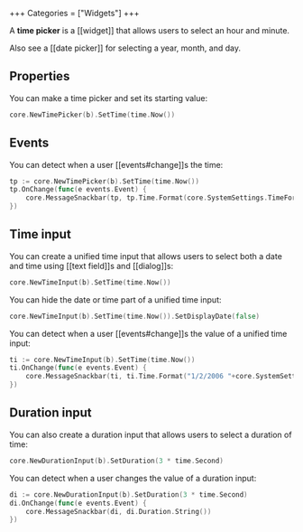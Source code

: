 +++
Categories = ["Widgets"]
+++

A **time picker** is a [[widget]] that allows users to select an hour and minute.

Also see a [[date picker]] for selecting a year, month, and day.

## Properties

You can make a time picker and set its starting value:

```Go
core.NewTimePicker(b).SetTime(time.Now())
```

## Events

You can detect when a user [[events#change]]s the time:

```Go
tp := core.NewTimePicker(b).SetTime(time.Now())
tp.OnChange(func(e events.Event) {
    core.MessageSnackbar(tp, tp.Time.Format(core.SystemSettings.TimeFormat()))
})
```

## Time input

You can create a unified time input that allows users to select both a date and time using [[text field]]s and [[dialog]]s:

```Go
core.NewTimeInput(b).SetTime(time.Now())
```

You can hide the date or time part of a unified time input:

```Go
core.NewTimeInput(b).SetTime(time.Now()).SetDisplayDate(false)
```

You can detect when a user [[events#change]]s the value of a unified time input:

```Go
ti := core.NewTimeInput(b).SetTime(time.Now())
ti.OnChange(func(e events.Event) {
    core.MessageSnackbar(ti, ti.Time.Format("1/2/2006 "+core.SystemSettings.TimeFormat()))
})
```

## Duration input

You can also create a duration input that allows users to select a duration of time:

```Go
core.NewDurationInput(b).SetDuration(3 * time.Second)
```

You can detect when a user changes the value of a duration input:

```Go
di := core.NewDurationInput(b).SetDuration(3 * time.Second)
di.OnChange(func(e events.Event) {
    core.MessageSnackbar(di, di.Duration.String())
})
```
